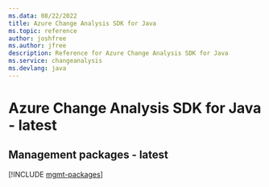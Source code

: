 ```yaml
---
ms.data: 08/22/2022
title: Azure Change Analysis SDK for Java
ms.topic: reference
author: joshfree
ms.author: jfree
description: Reference for Azure Change Analysis SDK for Java
ms.service: changeanalysis
ms.devlang: java
---
```

# Azure Change Analysis SDK for Java - latest

## Management packages - latest
[!INCLUDE [mgmt-packages](change-analysis-mgmt-index.md)]
